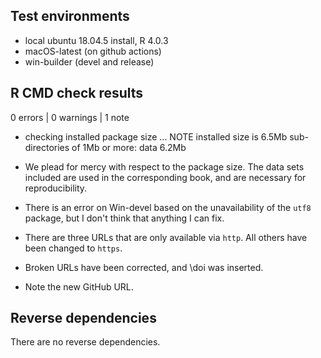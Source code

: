 ## Test environments

* local ubuntu 18.04.5 install, R 4.0.3
* macOS-latest (on github actions)
* win-builder (devel and release)

## R CMD check results

0 errors | 0 warnings | 1 note

* checking installed package size ... NOTE
  installed size is  6.5Mb
  sub-directories of 1Mb or more:
    data   6.2Mb
* We plead for mercy with respect to the package size. The data sets included
  are used in the corresponding book, and are necessary for reproducibility. 

* There is an error on Win-devel based on the unavailability of the `utf8` package, 
  but I don't think that anything I can fix. 

* There are three URLs that are only available via `http`. All others
  have been changed to `https`.

* Broken URLs have been corrected, and \doi was inserted.

* Note the new GitHub URL.

## Reverse dependencies

There are no reverse dependencies.

